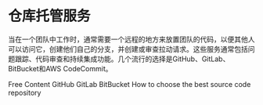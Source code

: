# 仓库托管服务

当在一个团队中工作时，通常需要一个远程的地方来放置团队的代码，以便其他人可以访问它，创建他们自己的分支，并创建或审查拉动请求。这些服务通常包括问题跟踪、代码审查和持续集成功能。几个流行的选择是GitHub、GitLab、BitBucket和AWS CodeCommit。

<ResourceGroupTitle>Free Content</ResourceGroupTitle>
<BadgeLink colorScheme='blue' badgeText='Official Website' href='https://github.com/features/'>GitHub</BadgeLink>
<BadgeLink colorScheme='blue' badgeText='Official Website' href='https://about.gitlab.com/'>GitLab</BadgeLink>
<BadgeLink colorScheme='blue' badgeText='Official Website' href='https://bitbucket.org/product/guides/getting-started/overview'>BitBucket</BadgeLink>
<BadgeLink colorScheme='yellow' badgeText='Read' href='https://bitbucket.org/product/code-repository'>How to choose the best source code repository</BadgeLink>
